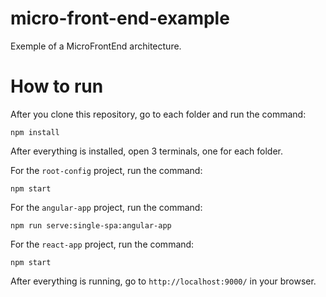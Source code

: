 # micro-front-end-example
Exemple of a MicroFrontEnd architecture.

# How to run

After you clone this repository, go to each folder and run the command:

```
npm install
```

After everything is installed, open 3 terminals, one for each folder.

For the ```root-config``` project, run the command:

```
npm start
```

For the ```angular-app``` project, run the command:

```
npm run serve:single-spa:angular-app
```

For the ```react-app``` project, run the command:

```
npm start
```

After everything is running, go to ```http://localhost:9000/``` in your browser.
